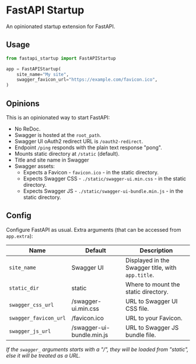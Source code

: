 # FastAPI Startup

An opinionated startup extension for FastAPI.

## Usage

```python
from fastapi_startup import FastAPIStartup

app = FastAPIStartup(
    site_name="My site",
    swagger_favicon_url="https://example.com/favicon.ico",
)
```

## Opinions

This is an opinionated way to start FastAPI:

- No ReDoc.
- Swagger is hosted at the `root_path`.
- Swagger UI oAuth2 redirect URL is `/oauth2-redirect`.
- Endpoint `/ping` responds with the plain text response "pong".
- Mounts static directory at `/static` (default).
- Title and site name in Swagger
- Swagger assets:
  - Expects a Favicon - `favicon.ico` - in the static directory.
  - Expects Swagger CSS - `./static/swagger-ui.min.css` - in the static directory.
  - Expects Swagger JS - `./static/swagger-ui-bundle.min.js` - in the static directory.

## Config

Configure FastAPI as usual. Extra arguments (that can be accessed from `app.extra`):

| Name | Default | Description |
| --- | --- | --- |
| `site_name` | Swagger UI | Displayed in the Swagger title, with `app.title`. |
| `static_dir` | static | Where to mount the static directory. |
| `swagger_css_url` | /swagger-ui.min.css | URL to Swagger UI CSS file. |
| `swagger_favicon_url` | /favicon.ico | URL to your Favicon. |
| `swagger_js_url` | /swagger-ui-bundle.min.js | URL to Swagger JS bundle file. |

*If the `swagger_` arguments starts with a "/", they will be loaded from "static", else it will be treated as a URL.*
